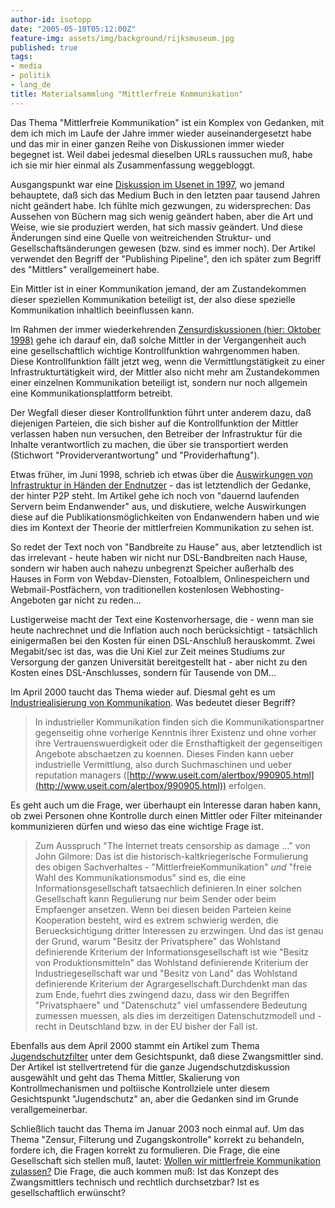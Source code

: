 ```yaml
---
author-id: isotopp
date: "2005-05-10T05:12:00Z"
feature-img: assets/img/background/rijksmuseum.jpg
published: true
tags:
- media
- politik
- lang_de
title: Materialsammlung "Mittlerfreie Kommunikation"
---
```

Das Thema "Mittlerfreie Kommunikation" ist ein Komplex von Gedanken, mit dem
ich mich im Laufe der Jahre immer wieder auseinandergesetzt habe und das mir
in einer ganzen Reihe von Diskussionen immer wieder begegnet ist. Weil dabei
jedesmal dieselben URLs raussuchen muß, habe ich sie mir hier einmal als
Zusammenfassung weggebloggt.

Ausgangspunkt war eine 
[Diskussion im Usenet in 1997](http://kris.koehntopp.de/inkomploehntopp/00951.html), 
wo jemand behauptete, daß sich das Medium Buch in den letzten paar tausend
Jahren nicht geändert habe. Ich fühlte mich gezwungen, zu widersprechen: Das
Aussehen von Büchern mag sich wenig geändert haben, aber die Art und Weise,
wie sie produziert werden, hat sich massiv geändert. Und diese Änderungen
sind eine Quelle von weitreichenden Struktur- und Gesellschaftsänderungen
gewesen (bzw. sind es immer noch). Der Artikel verwendet den Begriff der
"Publishing Pipeline", den ich später zum Begriff des "Mittlers"
verallgemeinert habe.

Ein Mittler ist in einer Kommunikation jemand, der am Zustandekommen dieser
speziellen Kommunikation beteiligt ist, der also diese spezielle
Kommunikation inhaltlich beeinflussen kann.

Im Rahmen der immer wiederkehrenden 
[Zensurdiskussionen (hier: Oktober 1998)](http://groups-beta.google.com/group/de.admin.news.misc/msg/2167033d3858f411) 
gehe ich darauf ein, daß solche Mittler in der Vergangenheit auch eine
gesellschaftlich wichtige Kontrollfunktion wahrgenommen haben. Diese
Kontrollfunktion fällt jetzt weg, wenn die Vermittlungstätigkeit zu einer
Infrastrukturtätigkeit wird, der Mittler also nicht mehr am Zustandekommen
einer einzelnen Kommunikation beteiligt ist, sondern nur noch allgemein eine
Kommunikationsplattform betreibt.

Der Wegfall dieser dieser Kontrollfunktion führt unter anderem dazu, daß
diejenigen Parteien, die sich bisher auf die Kontrollfunktion der Mittler
verlassen haben nun versuchen, den Betreiber der Infrastruktur für die
Inhalte verantwortlich zu machen, die über sie transportiert werden
(Stichwort "Providerverantwortung" und "Providerhaftung").

Etwas früher, im Juni 1998, schrieb ich etwas über die 
[Auswirkungen von Infrastruktur in Händen der Endnutzer](http://www.fitug.de/debate/9806/msg00657.html) - 
das ist letztendlich der Gedanke, der hinter P2P steht. Im Artikel gehe ich
noch von "dauernd laufenden Servern beim Endanwender" aus, und diskutiere,
welche Auswirkungen diese auf die Publikationsmöglichkeiten von Endanwendern
haben und wie dies im Kontext der Theorie der mittlerfreien Kommunikation zu
sehen ist.

So redet der Text noch von "Bandbreite zu Hause" aus, aber letztendlich ist
das irrelevant - heute haben wir nicht nur DSL-Bandbreiten nach Hause,
sondern wir haben auch nahezu unbegrenzt Speicher außerhalb des Hauses in
Form von Webdav-Diensten, Fotoalblem, Onlinespeichern und
Webmail-Postfächern, von traditionellen kostenlosen Webhosting-Angeboten gar
nicht zu reden...

Lustigerweise macht der Text eine Kostenvorhersage, die - wenn man sie heute
nachrechnet und die Inflation auch noch berücksichtigt - tatsächlich
einigermaßen bei den Kosten für einen DSL-Anschluß herauskommt. Zwei
Megabit/sec ist das, was die Uni Kiel zur Zeit meines Studiums zur
Versorgung der ganzen Universität bereitgestellt hat - aber nicht zu den
Kosten eines DSL-Anschlusses, sondern für Tausende von DM...

Im April 2000 taucht das Thema wieder auf. Diesmal geht es um 
[Industriealisierung von Kommunikation]( http://www.fitug.de/debate/0004/msg00514.html). 
Was bedeutet dieser Begriff?

> In industrieller Kommunikation finden sich die Kommunikationspartner
> gegenseitig ohne vorherige Kenntnis ihrer Existenz und ohne vorher ihre
> Vertrauenswuerdigkeit oder die Ernsthaftigkeit der gegenseitigen Angebote
> abschaetzen zu koennen. Dieses Finden kann ueber industrielle Vermittlung,
> also durch Suchmaschinen und ueber reputation managers
> ([http://www.useit.com/alertbox/990905.html](http://www.useit.com/alertbox/990905.html))
> erfolgen.

Es geht auch um die Frage, wer überhaupt ein Interesse daran haben kann, ob
zwei Personen ohne Kontrolle durch einen Mittler oder Filter miteinander
kommunizieren dürfen und wieso das eine wichtige Frage ist.

> Zum Ausspruch "The Internet treats censorship as damage ..." von John
> Gilmore: Das ist die historisch-kaltkriegerische Formulierung des obigen
> Sachverhaltes - "MittlerfreieKommunikation" _und_ "freie Wahl des
> Kommunikationsmodus" sind es, die eine Informationsgesellschaft
> tatsaechlich definieren.In einer solchen Gesellschaft kann Regulierung nur
> beim Sender oder beim Empfaenger ansetzen. Wenn bei diesen beiden Parteien
> keine Kooperation besteht, wird es extrem schwierig werden, die
> Beruecksichtigung dritter Interessen zu erzwingen. Und das ist genau der
> Grund, warum "Besitz der Privatsphere" das Wohlstand definierende
> Kriterium der Informationsgesellschaft ist wie "Besitz von
> Produktionsmitteln" das Wohlstand definierende Kriterium der
> Industriegesellschaft war und "Besitz von Land" das Wohlstand definierende
> Kriterium der Agrargesellschaft.Durchdenkt man das zum Ende, fuehrt dies
> zwingend dazu, dass wir den Begriffen "Privatsphaere" und "Datenschutz"
> viel umfassendere Bedeutung zumessen muessen, als dies im derzeitigen
> Datenschutzmodell und -recht in Deutschland bzw. in der EU bisher der Fall
> ist.

Ebenfalls aus dem April 2000 stammt ein Artikel zum Thema 
[Jugendschutzfilter](http://www.fitug.de/debate/0004/msg00561.html) unter
dem Gesichtspunkt, daß diese Zwangsmittler sind. Der Artikel ist
stellvertretend für die ganze Jugendschutzdiskussion ausgewählt und geht das
Thema Mittler, Skalierung von Kontrollmechanismen und poltiische
Kontrollziele unter diesem Gesichtspunkt "Jugendschutz" an, aber die
Gedanken sind im Grunde verallgemeinerbar.

Schließlich taucht das Thema im Januar 2003 noch einmal auf. Um das Thema
"Zensur, Filterung und Zugangskontrolle" korrekt zu behandeln, fordere ich,
die Fragen korrekt zu formulieren. Die Frage, die eine Gesellschaft sich
stellen muß, lautet:
[Wollen wir mittlerfreie Kommunikation zulassen?](http://www.fitug.de/debate/0301/msg00303.html) 
Die Frage, die auch kommen muß: Ist das Konzept des Zwangsmittlers technisch
und rechtlich durchsetzbar? Ist es gesellschaftlich erwünscht?
